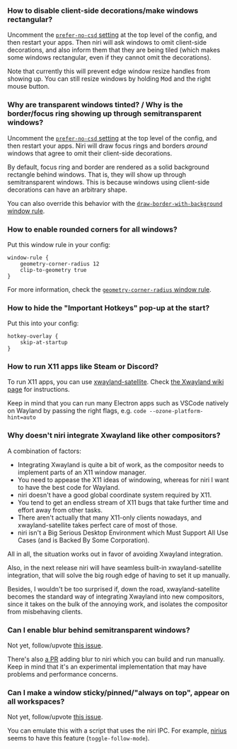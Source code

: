 ### How to disable client-side decorations/make windows rectangular?

Uncomment the [`prefer-no-csd` setting](./Configuration:-Miscellaneous.md#prefer-no-csd) at the top level of the config, and then restart your apps.
Then niri will ask windows to omit client-side decorations, and also inform them that they are being tiled (which makes some windows rectangular, even if they cannot omit the decorations).

Note that currently this will prevent edge window resize handles from showing up.
You can still resize windows by holding <kbd>Mod</kbd> and the right mouse button.

### Why are transparent windows tinted? / Why is the border/focus ring showing up through semitransparent windows?

Uncomment the [`prefer-no-csd` setting](./Configuration:-Miscellaneous.md#prefer-no-csd) at the top level of the config, and then restart your apps.
Niri will draw focus rings and borders *around* windows that agree to omit their client-side decorations.

By default, focus ring and border are rendered as a solid background rectangle behind windows.
That is, they will show up through semitransparent windows.
This is because windows using client-side decorations can have an arbitrary shape.

You can also override this behavior with the [`draw-border-with-background` window rule](./Configuration:-Window-Rules.md#draw-border-with-background).

### How to enable rounded corners for all windows?

Put this window rule in your config:

```kdl
window-rule {
    geometry-corner-radius 12
    clip-to-geometry true
}
```

For more information, check the [`geometry-corner-radius` window rule](./Configuration:-Window-Rules.md#geometry-corner-radius).

### How to hide the "Important Hotkeys" pop-up at the start?

Put this into your config:

```kdl
hotkey-overlay {
    skip-at-startup
}
```

### How to run X11 apps like Steam or Discord?

To run X11 apps, you can use [xwayland-satellite](https://github.com/Supreeeme/xwayland-satellite).
Check [the Xwayland wiki page](./Xwayland.md) for instructions.

Keep in mind that you can run many Electron apps such as VSCode natively on Wayland by passing the right flags, e.g. `code --ozone-platform-hint=auto`

### Why doesn't niri integrate Xwayland like other compositors?

A combination of factors:

- Integrating Xwayland is quite a bit of work, as the compositor needs to implement parts of an X11 window manager.
- You need to appease the X11 ideas of windowing, whereas for niri I want to have the best code for Wayland.
- niri doesn't have a good global coordinate system required by X11.
- You tend to get an endless stream of X11 bugs that take further time and effort away from other tasks.
- There aren't actually that many X11-only clients nowadays, and xwayland-satellite takes perfect care of most of those.
- niri isn't a Big Serious Desktop Environment which Must Support All Use Cases (and is Backed By Some Corporation).

All in all, the situation works out in favor of avoiding Xwayland integration.

Also, in the next release niri will have seamless built-in xwayland-satellite integration, that will solve the big rough edge of having to set it up manually.

Besides, I wouldn't be too surprised if, down the road, xwayland-satellite becomes the standard way of integrating Xwayland into new compositors, since it takes on the bulk of the annoying work, and isolates the compositor from misbehaving clients.

### Can I enable blur behind semitransparent windows?

Not yet, follow/upvote [this issue](https://github.com/YaLTeR/niri/issues/54).

There's also [a PR](https://github.com/YaLTeR/niri/pull/1634) adding blur to niri which you can build and run manually.
Keep in mind that it's an experimental implementation that may have problems and performance concerns.

### Can I make a window sticky/pinned/"always on top", appear on all workspaces?

Not yet, follow/upvote [this issue](https://github.com/YaLTeR/niri/issues/932).

You can emulate this with a script that uses the niri IPC.
For example, [nirius](https://git.sr.ht/~tsdh/nirius) seems to have this feature (`toggle-follow-mode`).
